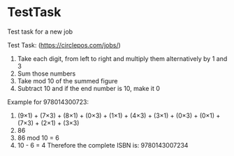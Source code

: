 # TestTask
Test task for a new job

Test Task: (https://circlepos.com/jobs/)
1. Take each digit, from left to right and multiply them alternatively by 1 and 3
2. Sum those numbers
3. Take mod 10 of the summed figure
4. Subtract 10 and if the end number is 10, make it 0

Example for 978014300723:
1. (9×1) + (7×3) + (8×1) + (0×3) + (1×1) + (4×3) + (3×1) + (0×3) + (0×1) + (7×3) + (2×1) + (3×3)
2. 86
3. 86 mod 10 = 6
4. 10 - 6 = 4
   Therefore the complete ISBN is: 9780143007234
